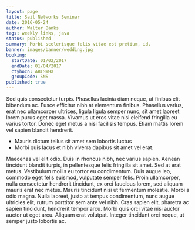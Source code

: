 ```yaml
---
layout: page
title: Sail Networks Seminar
date: 2016-05-24
author: Walter Banks
tags: weekly links, java
status: published
summary: Morbi scelerisque felis vitae est pretium, id.
banner: images/banner/wedding.jpg
booking:
  startDate: 01/02/2017
  endDate: 01/04/2017
  ctyhocn: ABISWHX
  groupCode: SNS
published: true
---
```

Sed quis consectetur turpis. Phasellus lacinia diam neque, ut finibus elit bibendum ac. Fusce efficitur nibh at elementum finibus. Phasellus varius, erat nec ullamcorper ultrices, ligula ligula semper nunc, sit amet laoreet lorem purus eget massa. Vivamus ut eros vitae nisi eleifend fringilla eu varius tortor. Donec eget metus a nisi facilisis tempus. Etiam mattis lorem vel sapien blandit hendrerit.

* Mauris dictum tellus sit amet sem lobortis luctus
* Morbi quis lacus et nibh viverra dapibus sit amet vel erat.

Maecenas vel elit odio. Duis in rhoncus nibh, nec varius sapien. Aenean tincidunt blandit turpis, in pellentesque felis fringilla sit amet. Sed at erat metus. Vestibulum mollis eu tortor eu condimentum. Duis augue leo, commodo eget felis euismod, vulputate semper felis. Proin ullamcorper, nulla consectetur hendrerit tincidunt, ex orci faucibus lorem, sed aliquam mauris erat nec metus. Mauris tincidunt nisi ut fermentum molestie. Morbi a odio magna. Nulla laoreet, justo at tempus condimentum, nunc augue ultricies elit, rutrum porttitor sem ante vel nibh. Cras sapien elit, pharetra ac sapien tincidunt, hendrerit tempor arcu. Morbi quis orci vitae nisi auctor auctor ut eget arcu. Aliquam erat volutpat. Integer tincidunt orci neque, ut semper justo lobortis ac.
